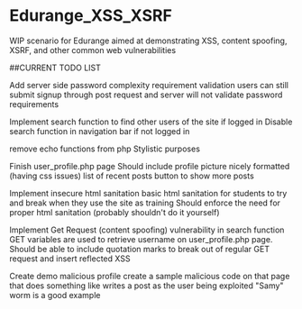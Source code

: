 # Edurange_XSS_XSRF

WIP scenario for Edurange aimed at demonstrating XSS, content spoofing, XSRF, and other common web vulnerabilities

##CURRENT TODO LIST

Add server side password complexity requirement validation
  users can still submit signup through post request and server will not validate password requirements

Implement search function to find other users of the site if logged in
  Disable search function in navigation bar if not logged in
  
remove echo functions from php
  Stylistic purposes

Finish user_profile.php page
  Should include
    profile picture nicely formatted (having css issues)
    list of recent posts
    button to show more posts
    
Implement insecure html sanitation
  basic html sanitation for students to try and break when they use the site as training
  Should enforce the need for proper html sanitation (probably shouldn't do it yourself)
  
Implement Get Request (content spoofing) vulnerability in search function
  GET variables are used to retrieve username on user_profile.php page.
  Should be able to include quotation marks to break out of regular GET request and insert reflected XSS
  
Create demo malicious profile
  create a sample malicious code on that page that does something like writes a post as the user being exploited
  "Samy" worm is a good example

